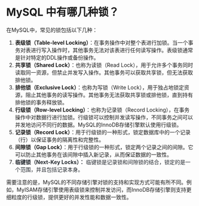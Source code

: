 # MySQL 中有哪几种锁？

在MySQL中，常见的锁包括以下几种：

1. **表级锁（Table-level Locking）**：在事务操作中对整个表进行加锁。当一个事务对表进行写入操作时，其他事务无法对该表进行任何读写操作。表级锁通常是针对特定的DDL操作或备份操作。
2. **共享锁（Shared Lock）**：也称为读锁（Read Lock），用于允许多个事务同时读取同一资源，但禁止并发写入操作。其他事务可以获取共享锁，但无法获取排他锁。
3. **排他锁（Exclusive Lock）**：也称为写锁（Write Lock），用于独占地锁定资源，阻止其他事务的读写操作。其他事务无法获取共享锁或排他锁，直到持有排他锁的事务释放锁。
4. **行级锁（Row-level Locking）**：也称为记录锁（Record Locking），在事务操作中对数据行进行加锁。行级锁可以控制并发读写操作，不同事务之间可以并发地访问不同行的数据。MySQL的InnoDB存储引擎默认使用行级锁。
5. **记录锁（Record Lock）**：用于行级锁的一种形式，锁定数据库中的一个记录（行）以保证事务的隔离性和完整性。
6. **间隙锁（Gap Lock）**：用于行级锁的一种形式，锁定两个记录之间的间隙。它可以防止其他事务在该间隙中插入新记录，从而保证数据的一致性。
7. **<font style="color:rgb(36, 41, 47);">临键锁（Next-Key Locks）：</font>**<font style="color:rgb(36, 41, 47);"> </font><font style="color:rgb(36, 41, 47);">临键锁是记录锁和间隙锁的结合，锁定的是一个范围，并且包括记录本身。</font>

需要注意的是，MySQL的不同存储引擎对锁的支持和实现方式可能有所不同。例如，MyISAM存储引擎使用表级锁来控制并发访问，而InnoDB存储引擎则支持更细粒度的行级锁，提供更好的并发性能和数据一致性。
